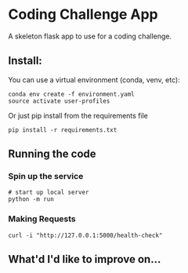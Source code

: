 # Coding Challenge App

A skeleton flask app to use for a coding challenge.

## Install:

You can use a virtual environment (conda, venv, etc):
```
conda env create -f environment.yaml
source activate user-profiles
```

Or just pip install from the requirements file
``` 
pip install -r requirements.txt
```

## Running the code

### Spin up the service

```
# start up local server
python -m run 
```

### Making Requests

```
curl -i "http://127.0.0.1:5000/health-check"
```


## What'd I'd like to improve on...
